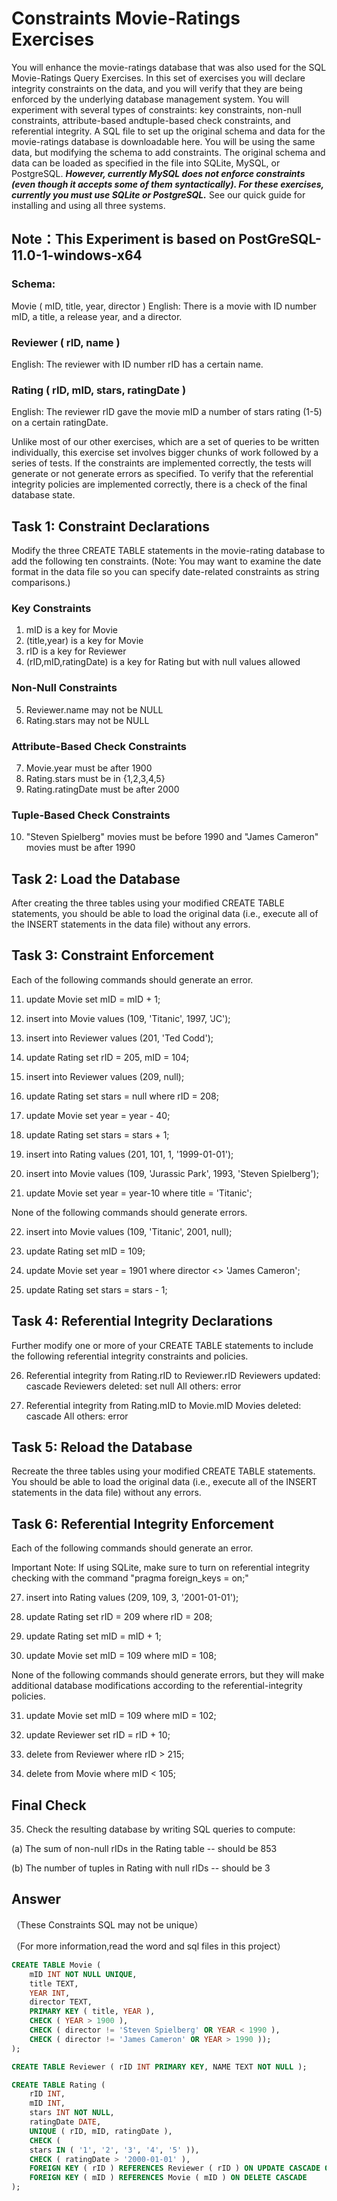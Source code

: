 # Constraints Movie-Ratings Exercises

You will enhance the movie-ratings database that was also used for the SQL Movie-Ratings Query Exercises. In this set of exercises you will declare integrity constraints on the data, and you will verify that they are being enforced by the underlying database management system. You will experiment with several types of constraints: key constraints, non-null constraints, attribute-based andtuple-based check constraints, and referential integrity. A SQL file to set up the original schema and data for the movie-ratings database is downloadable here. You will be using the same data, but modifying the schema to add constraints. The original schema and data can be loaded as specified in the file into SQLite, MySQL, or PostgreSQL. ***However, currently MySQL does not enforce constraints (even though it accepts some of them syntactically). For these exercises, currently you must use SQLite or PostgreSQL.*** See our quick guide for installing and using all three systems.

## Note：This Experiment is based on PostGreSQL-11.0-1-windows-x64

### Schema:
Movie ( mID, title, year, director )
English: There is a movie with ID number mID, a title, a release year, and a director.

### Reviewer ( rID, name )
English: The reviewer with ID number rID has a certain name.

### Rating ( rID, mID, stars, ratingDate )
English: The reviewer rID gave the movie mID a number of stars rating (1-5) on a certain ratingDate.

Unlike most of our other exercises, which are a set of queries to be written individually, this exercise set involves bigger chunks of work followed by a series of tests. If the constraints are implemented correctly, the tests will generate or not generate errors as specified. To verify that the referential integrity policies are implemented correctly, there is a check of the final database state.


## Task 1: Constraint Declarations

Modify the three CREATE TABLE statements in the movie-rating database to add the following ten constraints. (Note: You may want to examine the date format in the data file so you can specify date-related constraints as string comparisons.)

### Key Constraints

1.  mID is a key for Movie
2.  (title,year) is a key for Movie
3.  rID is a key for Reviewer
4.  (rID,mID,ratingDate) is a key for Rating but with null values allowed

### Non-Null Constraints

5.  Reviewer.name may not be NULL
6.  Rating.stars may not be NULL

### Attribute-Based Check Constraints

7.  Movie.year must be after 1900
8.  Rating.stars must be in {1,2,3,4,5}
9.  Rating.ratingDate must be after 2000

### Tuple-Based Check Constraints

10.  "Steven Spielberg" movies must be before 1990 and "James Cameron" movies must be after 1990


## Task 2: Load the Database

After creating the three tables using your modified CREATE TABLE statements, you should be able to load the original data (i.e., execute all of the INSERT statements in the data file) without any errors.

## Task 3: Constraint Enforcement

Each of the following commands should generate an error.

11.  update Movie set mID = mID + 1;

12.  insert into Movie values (109, 'Titanic', 1997, 'JC');

13.  insert into Reviewer values (201, 'Ted Codd');

14.  update Rating set rID = 205, mID = 104;

15.  insert into Reviewer values (209, null);

16.  update Rating set stars = null where rID = 208;

17.  update Movie set year = year - 40;

18.  update Rating set stars = stars + 1;

19.  insert into Rating values (201, 101, 1, '1999-01-01');

20.  insert into Movie values (109, 'Jurassic Park', 1993, 'Steven Spielberg');

21.  update Movie set year = year-10 where title = 'Titanic';

None of the following commands should generate errors.

22.  insert into Movie values (109, 'Titanic', 2001, null);

23.  update Rating set mID = 109;

24.  update Movie set year = 1901 where director <> 'James Cameron';

25.  update Rating set stars = stars - 1;


## Task 4: Referential Integrity Declarations

Further modify one or more of your CREATE TABLE statements to include the following referential integrity constraints and policies.

26.  Referential integrity from Rating.rID to Reviewer.rID
          Reviewers updated: cascade
          Reviewers deleted: set null
          All others: error

26.  Referential integrity from Rating.mID to Movie.mID
          Movies deleted: cascade
          All others: error


## Task 5: Reload the Database

Recreate the three tables using your modified CREATE TABLE statements. You should be able to load the original data (i.e., execute all of the INSERT statements in the data file) without any errors.


## Task 6: Referential Integrity Enforcement

Each of the following commands should generate an error.

Important Note: If using SQLite, make sure to turn on referential integrity checking with the command "pragma foreign_keys = on;"

27.  insert into Rating values (209, 109, 3, '2001-01-01');

28.  update Rating set rID = 209 where rID = 208;

29.  update Rating set mID = mID + 1;

30.  update Movie set mID = 109 where mID = 108;

None of the following commands should generate errors, but they will make additional database modifications according to the referential-integrity policies.

31.  update Movie set mID = 109 where mID = 102;

32.  update Reviewer set rID = rID + 10;

33.  delete from Reviewer where rID > 215;

34.  delete from Movie where mID < 105;

## Final Check

35.  Check the resulting database by writing SQL queries to compute:

  (a) The sum of non-null rIDs in the Rating table -- should be 853

  (b) The number of tuples in Rating with null rIDs -- should be 3
  
## Answer

（These Constraints SQL may not be unique）

（For more information,read the word and sql files in this project）
```sql
CREATE TABLE Movie (
	mID INT NOT NULL UNIQUE,
	title TEXT,
	YEAR INT,
	director TEXT,
	PRIMARY KEY ( title, YEAR ),
	CHECK ( YEAR > 1900 ),
	CHECK ( director != 'Steven Spielberg' OR YEAR < 1990 ),
    CHECK ( director != 'James Cameron' OR YEAR > 1990 ));
);
```
```sql
CREATE TABLE Reviewer ( rID INT PRIMARY KEY, NAME TEXT NOT NULL );
```
```sql
CREATE TABLE Rating (
	rID INT,
	mID INT,
	stars INT NOT NULL,
	ratingDate DATE,
	UNIQUE ( rID, mID, ratingDate ),
	CHECK (
	stars IN ( '1', '2', '3', '4', '5' )),
	CHECK ( ratingDate > '2000-01-01' ),
	FOREIGN KEY ( rID ) REFERENCES Reviewer ( rID ) ON UPDATE CASCADE ON DELETE SET NULL,
	FOREIGN KEY ( mID ) REFERENCES Movie ( mID ) ON DELETE CASCADE 
);
```
